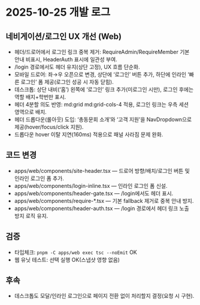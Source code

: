 # 2025-10-25 개발 로그

## 네비게이션/로그인 UX 개선 (Web)
- 헤더/드로어에서 로그인 링크 중복 제거: RequireAdmin/RequireMember 기본 안내 비표시, HeaderAuth 표시에 일관성 부여.
- /login 경로에서도 헤더 유지(상단 고정), UX 흐름 단순화.
- 모바일 드로어: 좌→우 오픈으로 변경, 상단에 ‘로그인’ 버튼 추가, 하단에 인라인 ‘빠른 로그인’ 폼 제공(로그인 성공 시 자동 닫힘).
- 데스크톱: 상단 내비(‘홈’) 왼쪽에 ‘로그인’ 링크 추가(미로그인 시만), 로그인 후에는 역할 배지+학번만 표시.
 - 헤더 4분할 의도 반영: md:grid md:grid-cols-4 적용, 로그인 링크는 우측 세션 영역으로 배치.
- 헤더 드롭다운(롤아웃) 도입: ‘총동문회 소개’와 ‘고객 지원’을 NavDropdown으로 제공(hover/focus/click 지원).
 - 드롭다운 hover 이탈 지연(160ms) 적용으로 패널 사라짐 문제 완화.

## 코드 변경
- apps/web/components/site-header.tsx — 드로어 방향/배치/로그인 버튼 및 인라인 로그인 폼 추가.
- apps/web/components/login-inline.tsx — 인라인 로그인 폼 신설.
- apps/web/components/header-gate.tsx — /login에서도 헤더 표시.
- apps/web/components/require-*.tsx — 기본 fallback 제거로 중복 안내 방지.
- apps/web/components/header-auth.tsx — /login 경로에서 헤더 링크 노출 방지 로직 유지.

## 검증
- 타입체크: `pnpm -C apps/web exec tsc --noEmit` OK
- 웹 유닛 테스트: 선택 실행 OK(스냅샷 영향 없음)

## 후속
- 데스크톱도 모달/인라인 로그인으로 페이지 전환 없이 처리할지 결정(요청 시 구현).
